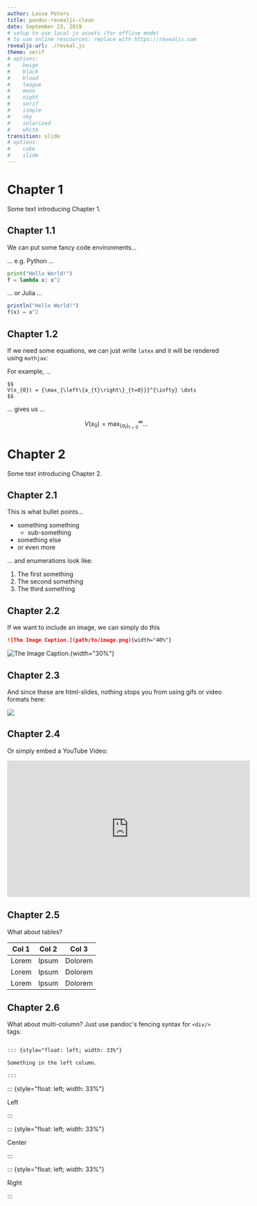 ```yaml
---
author: Lasse Peters
title: pandoc-revealjs-clean
date: September 23, 2019
# setup to use local js assets (for offline mode)
# to use online rescources: replace with https://revealjs.com
revealjs-url: ./reveal.js
theme: serif
# options:
#    beige
#    black
#    blood
#    league
#    moon
#    night
#    serif
#    simple
#    sky
#    solarized
#    white
transition: slide
# options:
#    cube
#    slide
---
```


# Chapter 1

Some text introducing Chapter 1.

## Chapter 1.1

We can put some fancy code environments...

... e.g. Python ...

```python
print("Hello World!")
f = lambda x: x^2
```
... or Julia ...

```julia
println("Hello World!")
f(x) = x^2
```

## Chapter 1.2

If we need some equations, we can just write `latex` and it will be rendered using `mathjax`:

For example, ...

```makrdown
$$
V(x_{0}) = {\max_{\left\{a_{t}\right\}_{t=0}}}^{\infty} \dots
$$
```

... gives us ...

$$
V(x_{0}) = {\max_{\left\{a_{t}\right\}_{t=0}}}^{\infty} \dots
$$


# Chapter 2

Some text introducing Chapter 2.

## Chapter 2.1

This is what bullet points...

- something something
    - sub-something
- something else
- or even more

... and enumerations look like:

1. The first something
2. The second something
3. The third something


## Chapter 2.2

If we want to include an image, we can simply do this

```markdown
![The Image Caption.](path/to/image.png){width="40%"}
```
![The Image Caption.](https://upload.wikimedia.org/wikipedia/commons/f/f4/Lorenz_attractor.svg){width="30%"}

## Chapter 2.3

And since these are html-slides, nothing stops you from using gifs or video formats here:

![](https://upload.wikimedia.org/wikipedia/commons/d/d3/Newtons_cradle_animation_book_2.gif)

## Chapter 2.4

Or simply embed a YouTube Video:

<iframe width="560" height="315"
src="https://www.youtube-nocookie.com/embed/dQw4w9WgXcQ?controls=0"
frameborder="0" allow="accelerometer; autoplay; encrypted-media; gyroscope;
picture-in-picture" allowfullscreen></iframe>

## Chapter 2.5

What about tables?

| Col 1 | Col 2 | Col 3   |
| -     | -     | -       |
| Lorem | Ipsum | Dolorem |
| Lorem | Ipsum | Dolorem |
| Lorem | Ipsum | Dolorem |

## Chapter 2.6

What about multi-column? Just use pandoc's fencing syntax for `<div/>` tags:

```markdown

::: {style="float: left; width: 33%"}

Something in the left column.

:::
```

::: {style="float: left; width: 33%"}

Left

:::

::: {style="float: left; width: 33%"}

Center

:::

::: {style="float: left; width: 33%"}

Right

:::
